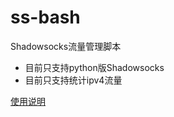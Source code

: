 ss-bash
=======

Shadowsocks流量管理脚本

* 目前只支持python版Shadowsocks
* 目前只支持统计ipv4流量


[使用说明][User Manual]


[User Manual]:    https://github.com/hellofwy/ss-bash/wiki
